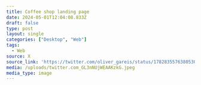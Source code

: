 ```yaml
---
title: Coffee shop landing page
date: 2024-05-01T12:04:08.833Z
draft: false
type: post
layout: single
categories: ["Desktop", "Web"]
tags:
  - Web
source: X
source_link: 'https://twitter.com/oliver_gareis/status/1782835576380530747'
media: /uploads/twitter.com_GL3nNUjWEAAKzkG.jpeg
media_type: image
---
```


